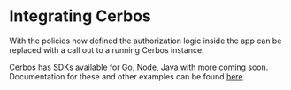 # Integrating Cerbos

With the policies now defined the authorization logic inside the app can be replaced with a call out to a running Cerbos instance.

Cerbos has SDKs available for Go, Node, Java with more coming soon. Documentation for these and other examples can be found [here](https://docs.cerbos.dev/cerbos/latest/api/index.html).